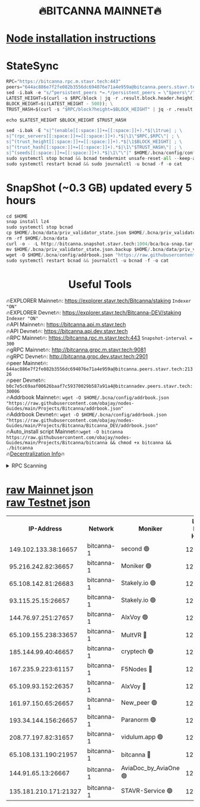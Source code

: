 <h1 align="center"> 🔥BITCANNA MAINNET🔥</h1>


[Node installation instructions](https://github.com/obajay/nodes-Guides/tree/main/Projects/Bitcanna)
=

# StateSync
```python
RPC="https://bitcanna.rpc.m.stavr.tech:443"
peers="644ac886e7f2fe082b3556dc694076e71a4e959a@bitcanna.peers.stavr.tech:21326"
sed -i.bak -e "s/^persistent_peers *=.*/persistent_peers = \"$peers\"/" $HOME/.bcna/config/config.toml
LATEST_HEIGHT=$(curl -s $RPC/block | jq -r .result.block.header.height); \
BLOCK_HEIGHT=$((LATEST_HEIGHT - 500)); \
TRUST_HASH=$(curl -s "$RPC/block?height=$BLOCK_HEIGHT" | jq -r .result.block_id.hash)

echo $LATEST_HEIGHT $BLOCK_HEIGHT $TRUST_HASH

sed -i.bak -E "s|^(enable[[:space:]]+=[[:space:]]+).*$|\1true| ; \
s|^(rpc_servers[[:space:]]+=[[:space:]]+).*$|\1\"$RPC,$RPC\"| ; \
s|^(trust_height[[:space:]]+=[[:space:]]+).*$|\1$BLOCK_HEIGHT| ; \
s|^(trust_hash[[:space:]]+=[[:space:]]+).*$|\1\"$TRUST_HASH\"| ; \
s|^(seeds[[:space:]]+=[[:space:]]+).*$|\1\"\"|" $HOME/.bcna/config/config.toml
sudo systemctl stop bcnad && bcnad tendermint unsafe-reset-all --keep-addr-book
sudo systemctl restart bcnad && sudo journalctl -u bcnad -f -o cat
```
# SnapShot (~0.3 GB) updated every 5 hours
```python
cd $HOME
snap install lz4
sudo systemctl stop bcnad
cp $HOME/.bcna/data/priv_validator_state.json $HOME/.bcna/priv_validator_state.json.backup
rm -rf $HOME/.bcna/data
curl -o - -L http://bitcanna.snapshot.stavr.tech:1004/bca/bca-snap.tar.lz4 | lz4 -c -d - | tar -x -C $HOME/.bcna --strip-components 2
mv $HOME/.bcna/priv_validator_state.json.backup $HOME/.bcna/data/priv_validator_state.json
wget -O $HOME/.bcna/config/addrbook.json "https://raw.githubusercontent.com/obajay/nodes-Guides/main/Projects/Bitcanna/addrbook.json"
sudo systemctl restart bcnad && journalctl -u bcnad -f -o cat
```

 <h1 align="center"> Useful Tools</h1>

🔥EXPLORER Mainnet🔥:    https://explorer.stavr.tech/Bitcanna/staking          `Indexer "ON"` \
🔥EXPLORER Devnet🔥:     https://explorer.stavr.tech/Bitcanna-DEV/staking     `Indexer "ON"` \
🔥API Mainnet🔥:         https://bitcanna.api.m.stavr.tech \
🔥API Devnet🔥:          https://bitcanna.api.dev.stavr.tech \
🔥RPC Mainnet🔥:         https://bitcanna.rpc.m.stavr.tech:443         `Snapshot-interval = 300` \
🔥gRPC Mainnet🔥:        http://bitcanna.grpc.m.stavr.tech:9081 \
🔥gRPC Devnet🔥:         http://bitcanna.grpc.dev.stavr.tech:2901 \
🔥peer Mainnet🔥:        `644ac886e7f2fe082b3556dc694076e71a4e959a@bitcanna.peers.stavr.tech:21326` \
🔥peer Devnet🔥:         `b0c7e5c69aaf00626baaf7c59370029b587a91a4@bitcannadev.peers.stavr.tech:30006` \
🔥Addrbook Mainnet🔥:    ```wget -O $HOME/.bcna/config/addrbook.json "https://raw.githubusercontent.com/obajay/nodes-Guides/main/Projects/Bitcanna/addrbook.json"``` \
🔥Addrbook Devnet🔥:    ```wget -O $HOME/.bcna/config/addrbook.json "https://raw.githubusercontent.com/obajay/nodes-Guides/main/Projects/Bitcanna/Bitcanna_DEV/addrbook.json"``` \
🔥Auto_install script Mainnet🔥:```wget -O bitcanna https://raw.githubusercontent.com/obajay/nodes-Guides/main/Projects/Bitcanna/bitcanna && chmod +x bitcanna && ./bitcanna``` \
🔥[Decentralization Info](https://github.com/obajay/StateSync-snapshots/tree/main/Projects/Bitcanna/Decentralization)🔥


<details>
<summary>RPC Scanning</summary>

<h2 align="center"> We scan nodes in real time every 4 hours. And we provide the final result of RPC endpoints.
We cannot influence the operation of these nodes in any way. </h2>


```python
If Voting Power is higher than 0 --> then the Node is a validator of the network and may be subject to attack and be a potential threat to the chain.
```
```python
We marked such validators with a red symbol
```

</details>

[raw Mainnet json](https://rpc-check.bcam.stavr.tech/bcam/rpc-bcam-result.json) \
[raw Testnet json](https://github.com/obajay/StateSync-snapshots/tree/main/Projects/Bitcanna/Rpc-Check-Testnet)
=



<table><tr><th>IP-Address</th><th>Network</th><th>Moniker</th><th>Latest Block Height</th><th>Earliest Block Height</th><th>Catching Up</th><th>Tx Index</th><th>Voting Power</th><th>Scan Time</th></tr><tr><td>149.102.133.38:16657</td><td>bitcanna-1</td><td>second 🟢</td><td>12546280</td><td>1</td><td>False</td><td>on</td><td>0</td><td>2024-02-12T05:11:44.491909333UTC</td></tr><tr><td>95.216.242.82:36657</td><td>bitcanna-1</td><td>Moniker 🟢</td><td>12546270</td><td>5776907</td><td>False</td><td>on</td><td>0</td><td>2024-02-12T05:10:43.426914393UTC</td></tr><tr><td>65.108.142.81:26683</td><td>bitcanna-1</td><td>Stakely.io 🟢</td><td>12546274</td><td>6152001</td><td>False</td><td>on</td><td>0</td><td>2024-02-12T05:11:07.491125832UTC</td></tr><tr><td>93.115.25.15:26657</td><td>bitcanna-1</td><td>Stakely.io 🟢</td><td>12546273</td><td>6520001</td><td>False</td><td>on</td><td>0</td><td>2024-02-12T05:11:00.988790190UTC</td></tr><tr><td>144.76.97.251:27657</td><td>bitcanna-1</td><td>AlxVoy 🟢</td><td>12546278</td><td>8805201</td><td>False</td><td>on</td><td>0</td><td>2024-02-12T05:11:33.814075458UTC</td></tr><tr><td>65.109.155.238:33657</td><td>bitcanna-1</td><td>MultVR 🔴</td><td>12546275</td><td>9933415</td><td>False</td><td>on</td><td>352717</td><td>2024-02-12T05:11:15.401100461UTC</td></tr><tr><td>185.144.99.40:46657</td><td>bitcanna-1</td><td>cryptech 🟢</td><td>12546269</td><td>11528001</td><td>False</td><td>on</td><td>0</td><td>2024-02-12T05:10:39.008427485UTC</td></tr><tr><td>167.235.9.223:61157</td><td>bitcanna-1</td><td>F5Nodes 🔴</td><td>12546276</td><td>12084001</td><td>False</td><td>on</td><td>570</td><td>2024-02-12T05:11:17.737303696UTC</td></tr><tr><td>65.109.93.152:26357</td><td>bitcanna-1</td><td>AlxVoy 🔴</td><td>12546280</td><td>12109301</td><td>False</td><td>on</td><td>1391776</td><td>2024-02-12T05:11:45.042688330UTC</td></tr><tr><td>161.97.150.65:26657</td><td>bitcanna-1</td><td>New_peer 🟢</td><td>12546274</td><td>12254001</td><td>False</td><td>on</td><td>0</td><td>2024-02-12T05:11:07.853982199UTC</td></tr><tr><td>193.34.144.156:26657</td><td>bitcanna-1</td><td>Paranorm 🟢</td><td>12546277</td><td>12271301</td><td>False</td><td>on</td><td>0</td><td>2024-02-12T05:11:24.572181517UTC</td></tr><tr><td>208.77.197.82:31657</td><td>bitcanna-1</td><td>vidulum.app 🟢</td><td>12546274</td><td>12386934</td><td>False</td><td>on</td><td>0</td><td>2024-02-12T05:11:10.824855755UTC</td></tr><tr><td>65.108.131.190:21957</td><td>bitcanna-1</td><td>bitcanna 🔴</td><td>12546277</td><td>12446277</td><td>False</td><td>on</td><td>409630</td><td>2024-02-12T05:11:24.267830406UTC</td></tr><tr><td>144.91.65.13:26667</td><td>bitcanna-1</td><td>AviaDoc_by_AviaOne 🟢</td><td>12546278</td><td>12542401</td><td>False</td><td>on</td><td>0</td><td>2024-02-12T05:11:31.066141487UTC</td></tr><tr><td>135.181.210.171:21327</td><td>bitcanna-1</td><td>STAVR-Service 🟢</td><td>12546278</td><td>12544001</td><td>False</td><td>on</td><td>0</td><td>2024-02-12T05:11:33.502301560UTC</td></tr></table>
